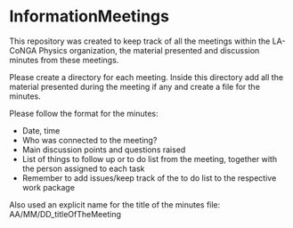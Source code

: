 # InformationMeetings

This repository was created to keep track of all the meetings within the LA-CoNGA Physics organization, the material presented and discussion minutes from these meetings.

Please create a directory for each meeting. Inside this directory add all the material presented during the meeting if any and create a file for the minutes.

Please follow the format for the minutes:
- Date, time
- Who was connected to the meeting?
- Main discussion points and questions raised
- List of things to follow up or to do list from the meeting, together with the person assigned to each task
- Remember to add issues/keep track of the to do list to the respective work package 

Also used an explicit name for the title of the minutes file: AA/MM/DD_titleOfTheMeeting
